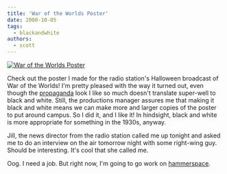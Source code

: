 ```yaml
---
title: 'War of the Worlds Poster'
date: 2000-10-05
tags:
  - blackandwhite
authors:
  - scott
---
```


[![War of the Worlds Poster](/images/2853941786_7e8f115593_o.gif)](http://www.flickr.com/photos/spaceninja/2853941786/)

Check out the poster I made for the radio station's Halloween broadcast of War of the Worlds! I'm pretty pleased with the way it turned out, even though the [propaganda](http://spaceninja.local/site-archives/obey/v2/) look I like so much doesn't translate super-well to black and white. Still, the productions manager assures me that making it black and white means we can make more and larger copies of the poster to put around campus. So I did it, and I like it! In hindsight, black and white is more appropriate for something in the 1930s, anyway.

Jill, the news director from the radio station called me up tonight and asked me to do an interview on the air tomorrow night with some right-wing guy. Should be interesting. It's cool that she called me.

Oog. I need a job. But right now, I'm going to go work on [hammerspace](http://hammer.spaceninja.com/).
